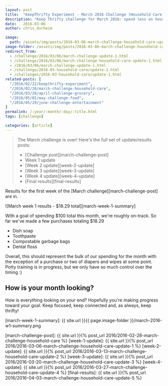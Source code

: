 ```yaml
---
layout: post
title:  "KeepThrifty Experiment - March 2016 Challenge (Household Care) - Week 1 Results"
description: "Keep Thrifty challenge for March 2016: spend less on household items; see our week 1 results"
date:   2016-03-06
author: chris_durheim

image:
  path: /assets/img/posts/2016-03-06-march-challenge-household-care-update-1/washing-fork.jpg
image-folder: /assets/img/posts/2016-03-06-march-challenge-household-care-update-1
redirect_from:
  - /challenge/2016/03/06/march-challenge-update-1.html
  - /challenge/2016/03/06/march-challenge-household-care-update-1.html
  - /2016/03/06/march-challenge-update-1.html
  - /challenge/2016-03-household-care/update-1.html
  - /challenges/2016-03-household-care/update-1.html
related-posts: [
  "/2016/02/22/keepthrifty-experiment",
  "/2016/02/28/march-challenge-household-care",
  "/2016/03/28/april-challenge-grocery",
  "/2016/05/01/may-challenge-food",
  "/2016/05/29/june-challenge-entertainment"
]
permalink: /:year/:month/:day/:title.html
tags: [challenge]

categories: [article]
---
```


> The March challenge is over! Here's the full set of update/results posts:
>
>   - [Challenge post][march-challenge-post]
>   - Week 1 update
>   - [Week 2 update][week-2-update]
>   - [Week 3 update][week-3-update]
>   - [Week 4 update][week-4-update]
>   - [Final results][final-results]


Results for the first week of the [March challenge][march-challenge-post] are in.

![March week 1 results - $18.29 total][march-week-1-summary]

With a goal of spending $100 total this month, we're roughly on-track.  So far we've made a few purchases totaling $18.29

* Dish soap
* Toothpaste
* Compostable garbage bags
* Dental floss

Overall, this should represent the bulk of our spending for the month with the exception of a purchase or two of diapers and wipes at some point. Potty training is in progress, but we only have so much control over the timing :)

## How is your month looking? #

How is everything looking on your end? Hopefully you're making progress toward your goal. Keep focused, keep connected and, as always, keep thrifty!

[march-week-1-summary]: {{ site.url }}{{ page.image-folder }}/march-2016-w1-summary.png

[march-challenge-post]: {{ site.url }}{% post_url 2016/2016-02-28-march-challenge-household-care %}
[week-1-update]: {{ site.url }}{% post_url 2016/2016-03-06-march-challenge-household-care-update-1 %}
[week-2-update]: {{ site.url }}{% post_url 2016/2016-03-13-march-challenge-household-care-update-2 %}
[week-3-update]: {{ site.url }}{% post_url 2016/2016-03-20-march-challenge-household-care-update-3 %}
[week-4-update]: {{ site.url }}{% post_url 2016/2016-03-27-march-challenge-household-care-update-4 %}
[final-results]: {{ site.url }}{% post_url 2016/2016-04-03-march-challenge-household-care-update-5 %}

